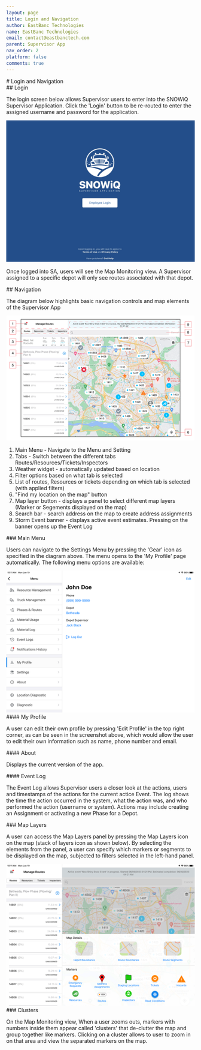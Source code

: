 ```yaml
---
layout: page
title: Login and Navigation
author: EastBanc Technologies
name: EastBanc Technologies
email: contact@eastbanctech.com
parent: Supervisor App
nav_order: 2
platform: false
comments: true
---
```

<section id="Login-and-Navigation" markdown="1">
# Login and Navigation

<section id="Login" markdown="1">
## Login

The login screen below allows Supervisor users to enter into
the SNOWiQ Supervisor Application. Click the 'Login' button
to be re-routed to enter the assigned username and password
for the application.

<img src="images/supervisor/sa-login-and-navigation/login.png" class="ios width-xl" data-lightbox="2" />

Once logged into SA, users will see the Map Monitoring view.
A Supervisor assigned to a specific depot will only see routes associated
with that depot.

</section>

<section id="Navigation" markdown="1">
## Navigation
 
The diagram below highlights basic navigation controls and map elements of the Supervisor App 

<img src="images/supervisor/sa-login-and-navigation/navigation.png" class="ios width-xl" data-lightbox="6" />

 
1. Main Menu - Navigate to the Menu and Setting
2. Tabs - Switch between the different tabs Routes/Resources/Tickets/Inspectors
3. Weather widget - automatically updated based on location
4. Filter options based on what tab is selected
5. List of routes, Resources or tickets depending on which tab is selected (with applied filters)
6. "Find my location on the map" button
15. Map layer button - displays a panel to select different map layers (Marker or Segements displayed on the map)
16. Search bar - search address on the map to create address assignments
17. Storm Event banner - displays active event estimates. Pressing on the banner opens up the Event Log

<section id="Main-Menu" markdown="1">
### Main Menu
 
Users can navigate to the Settings Menu by pressing the 'Gear' icon as specified in the diagram above. The menu opens to the 'My Profile' page automatically. The following menu options are available:

<img src="images/supervisor/sa-login-and-navigation/settings-menu.png" class="android width-xl" data-lightbox="8" />
</section>

<section id="My-Profile" markdown="1">
#### My Profile
 
A user can edit their own profile by pressing 'Edit Profile' in the top right corner, as can be seen in the screenshot above, which would allow the user to edit their own information such as name, phone number and email.
</section>

<section id="About" markdown="1">
#### About
 
Displays the current version of the app.
</section>

<section id="Event-Log" markdown="1">
#### Event Log
 
The Event Log allows Supervisor users a closer look at the actions, users and timestamps of the actions for the current actice Event. The log shows the time the action occurred in the system, what the action was, and who performed the action (username or system). Actions may include creating an Assignment or activating a new Phase for a Depot.

</section>

<section id="Map-Layers" markdown="1">
### Map Layers
 
A user can access the Map Layers panel by pressing the Map Layers icon on the map (stack of layers icon as shown below). By selecting the elements from the panel, a user can specify which markers or segments to be displayed on the map, subjected to filters selected in the left-hand panel.

<img src="images/supervisor/sa-login-and-navigation/map-layers.png" class="ios width-xl" data-lightbox="12" />
</section>

<section id="Clusters" markdown="1">
### Clusters
 
On the Map Monitoring view, When a user zooms outs, markers with numbers inside them appear called 'clusters' that de-clutter the map and group together like markers. Clicking on a cluster allows to user to zoom in on that area and view the separated markers on the map.
</section>
</section>
</section>
